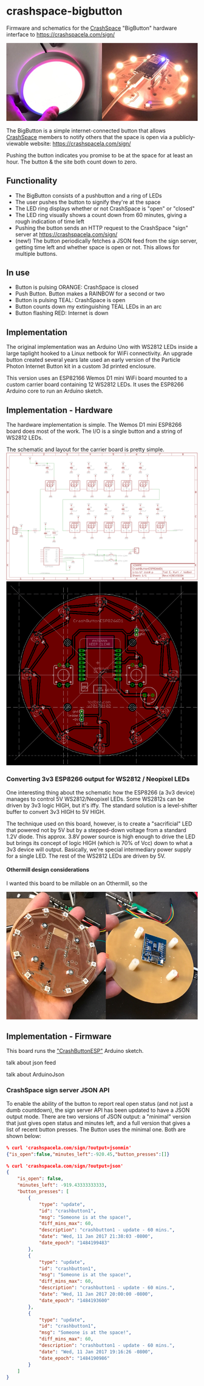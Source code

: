 # crashspace-bigbutton

Firmware and schematics for the [CrashSpace](https://blog.crashspace.org/)
"BigButton" hardware interface to https://crashspacela.com/sign/

<img src="./docs/bigbutton-header.jpg">

The BigButton is a simple internet-connected button that allows
[CrashSpace](https://blog.crashspace.org/) members to notify others that
the space is open via a publicly-viewable website:
https://crashspacela.com/sign/

Pushing the button indicates you promise to be at the space for at least
an hour.  The button & the site both count down to zero.

## Functionality

* The BigButton consists of a pushbutton and a ring of LEDs
* The user pushes the button to signify they're at the space
* The LED ring displays whether or not CrashSpace is "open" or "closed"
* The LED ring visually shows a count down from 60 minutes,
  giving a rough indication of time left
* Pushing the button sends an HTTP request to the CrashSpace "sign" server
   at https://crashspacela.com/sign/
* (new!) The button periodically fetches a JSON feed from the
  sign server, getting time left and whether space is open or not.
  This allows for multiple buttons.

## In use

  * Button is pulsing ORANGE: CrashSpace is closed
  * Push Button.  Button makes a RAINBOW for a second or two
  * Button is pulsing TEAL: CrashSpace is open
  * Button counts down my extinguishing TEAL LEDs in an arc
  * Button flashing RED: Internet is down

## Implementation

The original implementation was an Arduino Uno with WS2812 LEDs inside a
large taplight hooked to a Linux netbook for WiFi connectivity.
An upgrade button created several years late used an early version of the
Particle Photon Internet Button kit in a custom 3d printed enclosure.

This version uses an ESP82166 Wemos D1 mini WiFi board mounted to a
custom carrier board containing 12 WS2812 LEDs.  It uses the ESP8266
Arduino core to run an Arduino sketch.


## Implementation - Hardware

The hardware implementation is simple.
The Wemos D1 mini ESP8266 board does most of the work.
The I/O is a single button and a string of WS2812 LEDs.

The schematic and layout for the carrier board is pretty simple.
<img src="./docs/CrashButtonESPD1-sch.png" width=650>
<img src="./docs/CrashButtonESPD1-brd.png" width=650>


### Converting 3v3 ESP8266 output for WS2812 / Neopixel  LEDs

One interesting thing about the schematic how the ESP8266 (a 3v3 device)
manages to control 5V WS2812/Neopixel LEDs.  Some WS2812s can be driven by 3v3 logic HIGH, but it's iffy.  The standard solution is a level-shifter buffer to convert 3v3 HIGH to 5V HIGH.

The technique used on this board, however, is to create a "sacrificial" LED that powered not by 5V but by a stepped-down voltage from a standard 1.2V diode.  This approx. 3.8V power source is high enough to drive the LED but brings its concept of logic HIGH (which is 70% of Vcc) down to what a 3v3 device will output.  Basically, we're special intermediary power supply for a single LED. The rest of the WS2812 LEDs are driven by 5V.

#### Othermill design considerations

I wanted this board to be millable on an Othermill, so the

<img src="./docs/bigbutton-front-back.jpg">




## Implementation - Firmware

This board runs the ["CrashButtonESP"](./CrashButtonESP/) Arduino sketch.

talk about json feed

talk about ArduinoJson

### CrashSpace sign server JSON API

To enable the ability of the button to report real open status
(and not just a dumb countdown), the sign server API has been updated to have a JSON output mode.  There are two versions of JSON output:
a "minimal" version that just gives open status and minutes left,
and a full version that gives a list of recent button presses.
The Button uses the minimal one.  Both are shown below:

```json
% curl 'crashspacela.com/sign/?output=jsonmin'
{"is_open":false,"minutes_left":-920.45,"button_presses":[]}
```

```json
% curl 'crashspacela.com/sign/?output=json'
{
    "is_open": false,
    "minutes_left": -919.43333333333,
    "button_presses": [
        {
            "type": "update",
            "id": "crashbutton1",
            "msg": "Someone is at the space!",
            "diff_mins_max": 60,
            "description": "crashbutton1 - update - 60 mins.",
            "date": "Wed, 11 Jan 2017 21:38:03 -0800",
            "date_epoch": "1484199483"
        },
        {
            "type": "update",
            "id": "crashbutton1",
            "msg": "Someone is at the space!",
            "diff_mins_max": 60,
            "description": "crashbutton1 - update - 60 mins.",
            "date": "Wed, 11 Jan 2017 20:00:00 -0800",
            "date_epoch": "1484193600"
        },
        {
            "type": "update",
            "id": "crashbutton1",
            "msg": "Someone is at the space!",
            "diff_mins_max": 60,
            "description": "crashbutton1 - update - 60 mins.",
            "date": "Wed, 11 Jan 2017 19:16:26 -0800",
            "date_epoch": "1484190986"
        }
    ]
}
```
